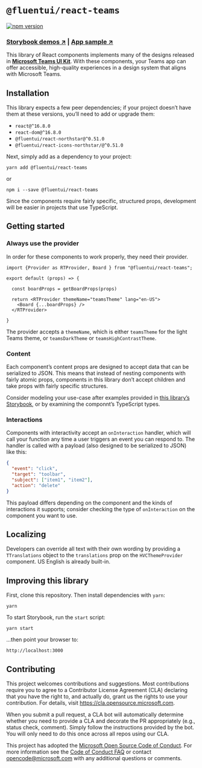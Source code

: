 # `@fluentui/react-teams`

[![npm version](https://badge.fury.io/js/%40fluentui%2Freact-teams.svg)][npm]

### [Storybook demos ↗️][sb] | [App sample ↗️][as]

This library of React components implements many of the designs released in [**Microsoft Teams UI Kit**][fc]. With these components, your Teams app can offer accessible, high-quality experiences in a design system that aligns with Microsoft Teams.

## Installation

This library expects a few peer dependencies; if your project doesn’t have them at these versions, you’ll need to add or upgrade them:

- `react@^16.8.0`
- `react-dom@^16.8.0`
- `@fluentui/react-northstar@^0.51.0`
-  `@fluentui/react-icons-northstar/@^0.51.0`

Next, simply add as a dependency to your project:

```shell
yarn add @fluentui/react-teams
```

or

```shell
npm i --save @fluentui/react-teams
```

Since the components require fairly specific, structured props, development will be easier in projects that use TypeScript.

## Getting started

### Always use the provider

In order for these components to work properly, they need their provider.

```tsx
import {Provider as RTProvider, Board } from "@fluentui/react-teams";

export default (props) => {
  
  const boardProps = getBoardProps(props)
  
  return <RTProvider themeName="teamsTheme" lang="en-US">
    <Board {...boardProps} />
  </RTProvider>
  
}
```

The provider accepts a `themeName`, which is either `teamsTheme` for the light Teams theme, or `teamsDarkTheme` or `teamsHighContrastTheme`.

### Content

Each component’s content props are designed to accept data that can be serialized to JSON. This means that instead of nesting components with fairly atomic props, components in this library don’t accept children and take props with fairly specific structures.

Consider modeling your use-case after examples provided in [this library’s Storybook][sb], or by examining the componnt’s TypeScript types.

### Interactions

Components with interactivity accept an `onInteraction` handler, which will call your function any time a user triggers an event you can respond to. The handler is called with a payload (also designed to be serialized to JSON) like this:

```json
{
  "event": "click",
  "target": "toolbar",
  "subject": ["item1", "item2"],
  "action": "delete"
}
```

This payload differs depending on the component and the kinds of interactions it supports; consider checking the type of `onInteraction` on the component you want to use.

## Localizing

Developers can override all text with their own wording by providing a `TTranslations` object to the `translations` prop on the `HVCThemeProvider` component. US English is already built-in.

## Improving this library

First, clone this repository. Then install dependencies with `yarn`:

```
yarn
```

To start Storybook, run the `start` script:

```
yarn start
```

…then point your browser to:

```
http://localhost:3000
```

## Contributing

This project welcomes contributions and suggestions. Most contributions require you to agree to a
Contributor License Agreement (CLA) declaring that you have the right to, and actually do, grant us
the rights to use your contribution. For details, visit https://cla.opensource.microsoft.com.

When you submit a pull request, a CLA bot will automatically determine whether you need to provide
a CLA and decorate the PR appropriately (e.g., status check, comment). Simply follow the instructions
provided by the bot. You will only need to do this once across all repos using our CLA.

This project has adopted the [Microsoft Open Source Code of Conduct](https://opensource.microsoft.com/codeofconduct/).
For more information see the [Code of Conduct FAQ](https://opensource.microsoft.com/codeofconduct/faq/) or
contact [opencode@microsoft.com](mailto:opencode@microsoft.com) with any additional questions or comments.


[sb]: https://dev.teams.microsoft.com/storybook/main/index.html
[npm]: https://www.npmjs.com/package/@fluentui/react-teams
[as]: https://github.com/OfficeDev/microsoft-teams-app-sample
[fc]: https://www.figma.com/community/file/916836509871353159/Microsoft-Teams-UI-Kit
